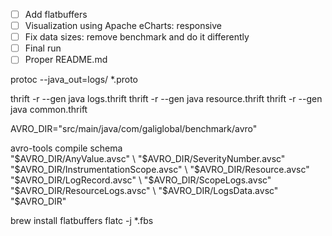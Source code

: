 
- [ ] Add flatbuffers
- [ ] Visualization using Apache eCharts: responsive
- [ ] Fix data sizes: remove benchmark and do it differently
- [ ] Final run
- [ ] Proper README.md

protoc --java_out=logs/ *.proto


thrift -r --gen java logs.thrift
thrift -r --gen java resource.thrift
thrift -r --gen java common.thrift

AVRO_DIR="src/main/java/com/galiglobal/benchmark/avro"

avro-tools compile schema \
  "$AVRO_DIR/AnyValue.avsc" \
  "$AVRO_DIR/SeverityNumber.avsc" \
  "$AVRO_DIR/InstrumentationScope.avsc" \
  "$AVRO_DIR/Resource.avsc" \
  "$AVRO_DIR/LogRecord.avsc" \
  "$AVRO_DIR/ScopeLogs.avsc" \
  "$AVRO_DIR/ResourceLogs.avsc" \
  "$AVRO_DIR/LogsData.avsc" \
  "$AVRO_DIR"

brew install flatbuffers
flatc -j *.fbs
